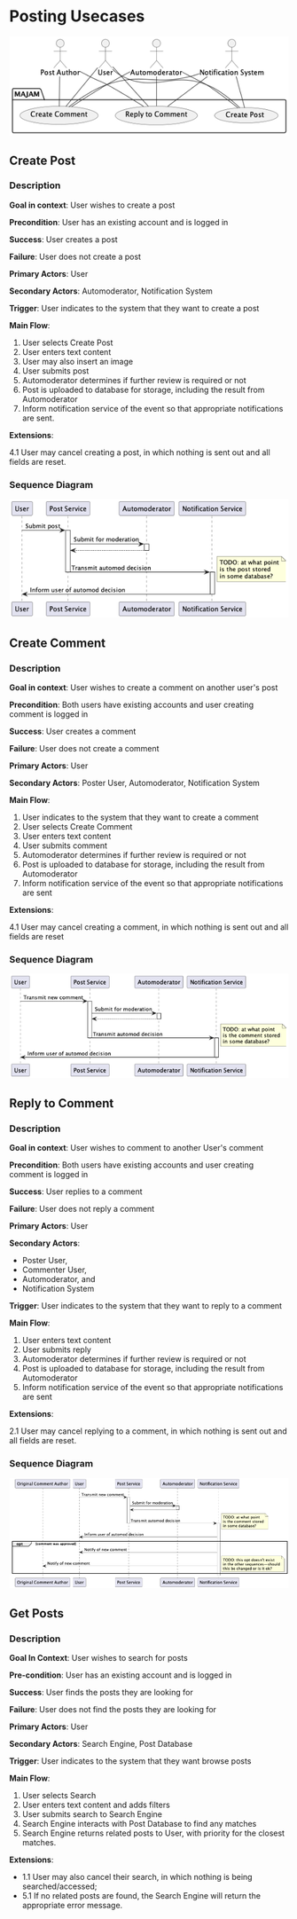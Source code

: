 
Posting Usecases
================

![Usecase Diagram](diagrams/posting.png)

## Create Post

### Description

**Goal in context**: User wishes to create a post

**Precondition**: User has an existing account and is logged in

**Success**: User creates a post

**Failure**: User does not create a post

**Primary Actors**: User

**Secondary Actors**: Automoderator, Notification System

**Trigger**: User indicates to the system that they want to create a post

**Main Flow**:
1. User selects Create Post
2. User enters text content
3. User may also insert an image
4. User submits post
5. Automoderator determines if further review is required or not
6. Post is uploaded to database for storage, including the result from Automoderator
7. Inform notification service of the event so that appropriate notifications are sent.

**Extensions**:

4.1 User may cancel creating a post, in which nothing is sent out and all 
fields are reset.

### Sequence Diagram

![Sequence Diagram](diagrams/sequence_diagrams/posting.png)

## Create Comment

### Description

**Goal in context**: User wishes to create a comment on another user's post

**Precondition**: Both users have existing accounts and user creating 
comment is logged in

**Success**: User creates a comment

**Failure**: User does not create a comment

**Primary Actors**: User

**Secondary Actors**: Poster User, Automoderator, Notification System

**Main Flow**:
1. User indicates to the system that they want to create a comment
2. User selects Create Comment
3. User enters text content
4. User submits comment
5. Automoderator determines if further review is required or not
6. Post is uploaded to database for storage, including the result from Automoderator
7. Inform notification service of the event so that appropriate notifications are sent

**Extensions**:

4.1 User may cancel creating a comment, in which nothing is sent out and 
all fields are reset

### Sequence Diagram

![Sequence Diagram](diagrams/sequence_diagrams/commenting.png)

## Reply to Comment

### Description

**Goal in context**: User wishes to comment to another User's comment

**Precondition**: Both users have existing accounts and user creating 
comment is logged in

**Success**: User replies to a comment

**Failure**: User does not reply a comment

**Primary Actors**: User

**Secondary Actors**:
- Poster User,
- Commenter User,
- Automoderator, and
- Notification System

**Trigger**: User indicates to the system that they want to reply to a comment

**Main Flow**:
1. User enters text content
2. User submits reply
3. Automoderator determines if further review is required or not
4. Post is uploaded to database for storage, including the result from Automoderator
5. Inform notification service of the event so that appropriate notifications are sent

**Extensions**:

2.1 User may cancel replying to a comment, in which nothing is sent out 
and all fields are reset.

### Sequence Diagram

![Sequence Diagram](diagrams/sequence_diagrams/commentreply.png)


## Get Posts

### Description

**Goal In Context**: User wishes to search for posts

**Pre-condition**: User has an existing account and is logged in

**Success**: User finds the posts they are looking for

**Failure**: User does not find the posts they are looking for

**Primary Actors**: User

**Secondary Actors**: Search Engine, Post Database

**Trigger**: User indicates to the system that they want browse posts

**Main Flow**:
 1. User selects Search
 2. User enters text content and adds filters
 3. User submits search to Search Engine
 4. Search Engine interacts with Post Database to find any matches
 5. Search Engine returns related posts to User, with priority for the closest matches.

**Extensions**:
 * 1.1 User may also cancel their search, in which nothing is being searched/accessed;
 * 5.1 If no related posts are found, the Search Engine will return the appropriate error message.
